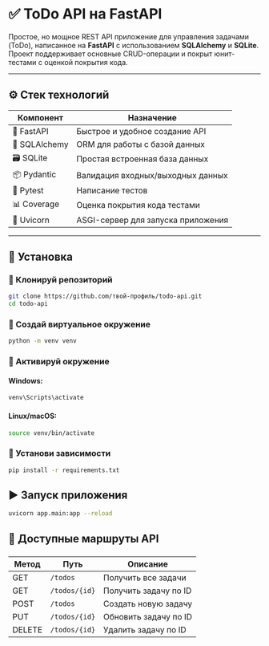 # ✅ ToDo API на FastAPI

Простое, но мощное REST API приложение для управления задачами (ToDo), написанное на **FastAPI** с использованием **SQLAlchemy** и **SQLite**. Проект поддерживает основные CRUD-операции и покрыт юнит-тестами с оценкой покрытия кода.

---

## ⚙️ Стек технологий

| Компонент     | Назначение                          |
|---------------|--------------------------------------|
| 🧠 FastAPI     | Быстрое и удобное создание API       |
| 🧱 SQLAlchemy  | ORM для работы с базой данных        |
| 🗃 SQLite      | Простая встроенная база данных       |
| 📦 Pydantic    | Валидация входных/выходных данных    |
| 🧪 Pytest      | Написание тестов                     |
| 📊 Coverage    | Оценка покрытия кода тестами         |
| 🧰 Uvicorn     | ASGI-сервер для запуска приложения   |

---
## 🚀 Установка

### 🔹 Клонируй репозиторий

```bash
git clone https://github.com/твой-профиль/todo-api.git
cd todo-api
```

### 🔹 Создай виртуальное окружение

```bash
python -m venv venv
```

### 🔹 Активируй окружение

#### Windows:

```bash
venv\Scripts\activate
```

#### Linux/macOS:

```bash
source venv/bin/activate
```

### 🔹 Установи зависимости

```bash
pip install -r requirements.txt
```

## ▶️ Запуск приложения

```bash
uvicorn app.main:app --reload
```

## 🔌 Доступные маршруты API

### 
| Метод  | Путь          | Описание              |
| ------ | ------------- | --------------------- |
| GET    | `/todos`      | Получить все задачи   |
| GET    | `/todos/{id}` | Получить задачу по ID |
| POST   | `/todos`      | Создать новую задачу  |
| PUT    | `/todos/{id}` | Обновить задачу по ID |
| DELETE | `/todos/{id}` | Удалить задачу по ID  |



